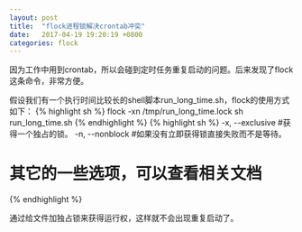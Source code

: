 ```yaml
---
layout: post
title:  "flock进程锁解决crontab冲突"
date:   2017-04-19 19:20:19 +0800
categories: flock
---
```


因为工作中用到crontab，所以会碰到定时任务重复启动的问题。后来发现了flock这条命令，非常方便。

假设我们有一个执行时间比较长的shell脚本run_long_time.sh，flock的使用方式如下：
{% highlight sh %}
flock -xn /tmp/run_long_time.lock sh run_long_time.sh
{% endhighlight %}
{% highlight sh %}
-x, --exclusive #获得一个独占的锁。
-n, --nonblock  #如果没有立即获得锁直接失败而不是等待。
# 其它的一些选项，可以查看相关文档
{% endhighlight %}

通过给文件加独占锁来获得运行权，这样就不会出现重复启动了。
